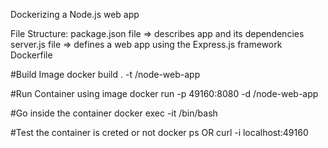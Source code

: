 Dockerizing a Node.js web app

File Structure:
package.json file => describes app and its dependencies
server.js file => defines a web app using the Express.js framework
Dockerfile

#Build Image
docker build . -t <your docker username>/node-web-app

#Run Container using image
docker run -p 49160:8080 -d <your username>/node-web-app

#Go inside the container
docker exec -it <container id> /bin/bash

#Test the container is creted or not
docker ps
OR
curl -i localhost:49160
